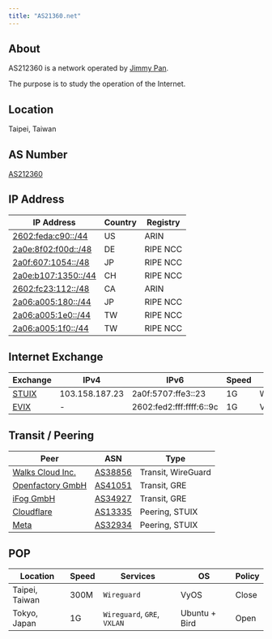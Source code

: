 ```yaml
---
title: "AS21360.net"
---
```


## About

AS212360 is a network operated by [Jimmy Pan](https://ptc.work).

The purpose is to study the operation of the Internet.

## Location

Taipei, Taiwan

## AS Number

[AS212360](https://bgp.he.net/AS212360)

## IP Address

IP Address | Country | Registry
-----------|---------|----------
[2602:feda:c90::/44](https://bgp.he.net/net/2602:feda:c90::/44) | US | ARIN
[2a0e:8f02:f00d::/48](https://bgp.he.net/net/2a0e:8f02:f00d::/48) | DE | RIPE NCC
[2a0f:607:1054::/48](https://bgp.he.net/net/2a0f:607:1054::/48) | JP | RIPE NCC
[2a0e:b107:1350::/44](https://bgp.he.net/net/2a0e:b107:1350::/44) | CH | RIPE NCC
[2602:fc23:112::/48](https://bgp.he.net/net/2602:fc23:112::/48) | CA | ARIN
[2a06:a005:180::/44](https://bgp.he.net/net/2a06:a005:180::/44) | JP | RIPE NCC
[2a06:a005:1e0::/44](https://bgp.he.net/net/2a06:a005:1e0::/44) | TW | RIPE NCC
[2a06:a005:1f0::/44](https://bgp.he.net/net/2a06:a005:1f0::/44) | TW | RIPE NCC

## Internet Exchange

Exchange | IPv4 | IPv6 | Speed | Type
---------|------|------|-------|------
[STUIX](https://bgp.he.net/exchange/STUIX) | 103.158.187.23 | 2a0f:5707:ffe3::23 | 1G | Wireguard
[EVIX](https://bgp.he.net/exchange/EVIX) | - | 2602:fed2:fff:ffff:6::9c | 1G | VXLAN

## Transit / Peering

Peer | ASN | Type
-----|-----|------
[Walks Cloud Inc.](https://walks.cloud/) | [AS38856](https://bgp.he.net/AS38856) | Transit, WireGuard
[Openfactory GmbH](https://freetransit.ch/) | [AS41051](https://bgp.he.net/AS41051) | Transit, GRE
[iFog GmbH](https://tunnelbroker.li/) | [AS34927](https://bgp.he.net/AS34927) | Transit, GRE
[Cloudflare](https://www.cloudflare.com/) | [AS13335](https://bgp.he.net/AS13335) | Peering, STUIX
[Meta](https://www.meta.com/) | [AS32934](https://bgp.he.net/AS32934) | Peering, STUIX

## POP

Location | Speed | Services | OS | Policy
---------|-------|----------|----|---------
Taipei, Taiwan | 300M | `Wireguard` | VyOS | Close
Tokyo, Japan | 1G | `Wireguard`, `GRE`, `VXLAN` | Ubuntu + Bird | Open